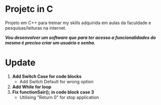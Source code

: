 # Projetc in C
 Projeto em C++ para treinar my skills adquirida em aulas da faculdade e pesquisas/leituras na internet.

***Vou desenvolver um software que para ter acesso a funcionalidades do mesmo é preciso criar um usuário e senha.***

# Update

1. **Add Switch Case for code blocks**
   * Add Switch Default for wrong option
3. **Add While for loop**
4. **Fix functionSair(); in code block case 3**
   * Utilising "Return 0" for stop application

